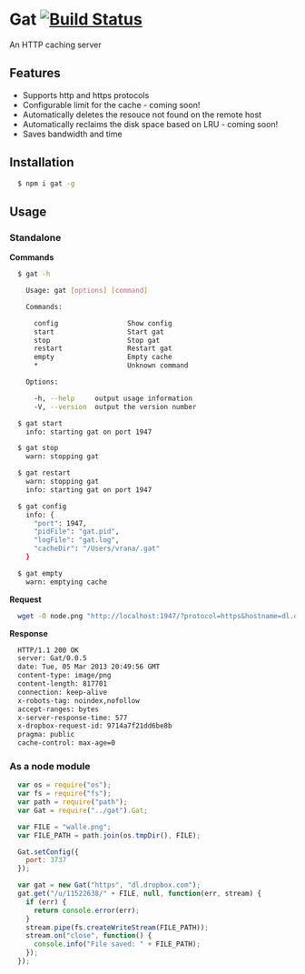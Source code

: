 # Gat [![Build Status](https://travis-ci.org/vishr/gat.png?branch=master)](https://travis-ci.org/vishr/gat)

An HTTP caching server

## Features
* Supports http and https protocols
* Configurable limit for the cache - coming soon!
* Automatically deletes the resouce not found on the remote host
* Automatically reclaims the disk space based on LRU - coming soon!
* Saves bandwidth and time

## Installation
```sh
  $ npm i gat -g
```

## Usage

### Standalone
**Commands**
```sh
  $ gat -h

    Usage: gat [options] [command]

    Commands:

      config                 Show config
      start                  Start gat
      stop                   Stop gat
      restart                Restart gat
      empty                  Empty cache
      *                      Unknown command

    Options:

      -h, --help     output usage information
      -V, --version  output the version number

  $ gat start
    info: starting gat on port 1947

  $ gat stop
    warn: stopping gat

  $ gat restart
    warn: stopping gat
    info: starting gat on port 1947

  $ gat config
    info: {
      "port": 1947,
      "pidFile": "gat.pid",
      "logFile": "gat.log",
      "cacheDir": "/Users/vrana/.gat"
    }

  $ gat empty
    warn: emptying cache
```
**Request**
```sh
  wget -O node.png "http://localhost:1947/?protocol=https&hostname=dl.dropbox.com&resource=/u/11522638/node.png"
```
**Response**
```sh
  HTTP/1.1 200 OK
  server: Gat/0.0.5
  date: Tue, 05 Mar 2013 20:49:56 GMT
  content-type: image/png
  content-length: 817701
  connection: keep-alive
  x-robots-tag: noindex,nofollow
  accept-ranges: bytes
  x-server-response-time: 577
  x-dropbox-request-id: 9714a7f21dd6be8b
  pragma: public
  cache-control: max-age=0
```

### As a node module
```js
  var os = require("os");
  var fs = require("fs");
  var path = require("path");
  var Gat = require("../gat").Gat;

  var FILE = "walle.png";
  var FILE_PATH = path.join(os.tmpDir(), FILE);

  Gat.setConfig({
    port: 3737
  });

  var gat = new Gat("https", "dl.dropbox.com");
  gat.get("/u/11522638/" + FILE, null, function(err, stream) {
    if (err) {
      return console.error(err);
    }
    stream.pipe(fs.createWriteStream(FILE_PATH));
    stream.on("close", function() {
      console.info("File saved: " + FILE_PATH);
    });
  });
```
